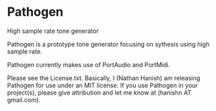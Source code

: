 # Pathogen
High sample rate tone generator

Pathogen is a prototype tone generator focusing on sythesis using high sample rate.

Pathogen currently makes use of PortAudio and PortMidi.

Please see the License.txt. Basically, I (Nathan Hanish) am releasing Pathogen for use under an MIT license. If you use Pathogen in your project(s), please give attribution and let me know at (hanishn AT gmail.com).